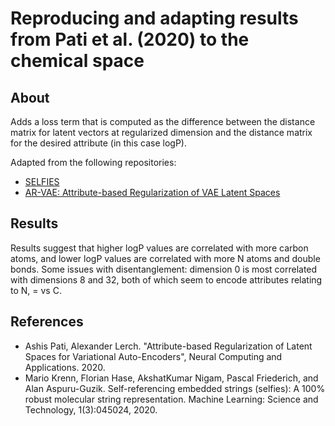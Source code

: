 # Reproducing and adapting results from Pati et al. (2020) to the chemical space
## About
Adds a loss term that is computed as the difference between the distance matrix for latent vectors at regularized dimension and the distance matrix for the desired attribute (in this case logP).

Adapted from the following repositories:
* [SELFIES](https://github.com/aspuru-guzik-group/selfies)
* [AR-VAE: Attribute-based Regularization of VAE Latent Spaces](https://github.com/ashispati/ar-vae)

## Results
Results suggest that higher logP values are correlated with more carbon atoms, and lower logP values are correlated with more N atoms and double bonds. Some issues with disentanglement: dimension 0 is most correlated with dimensions 8 and 32, both of which seem to encode attributes relating to N, = vs C.

## References
* Ashis Pati, Alexander Lerch. "Attribute-based Regularization of Latent Spaces for Variational Auto-Encoders", Neural Computing and Applications. 2020.
* Mario Krenn, Florian Hase, AkshatKumar Nigam, Pascal Friederich, and Alan Aspuru-Guzik. Self-referencing embedded strings (selfies): A 100% robust molecular string representation. Machine Learning: Science and Technology, 1(3):045024, 2020.
